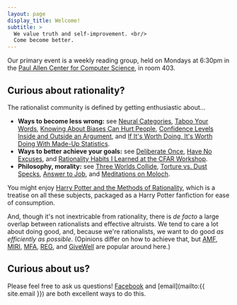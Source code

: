 ```yaml
---
layout: page
display_title: Welcome!
subtitle: >
  We value truth and self-improvement. <br/>
  Come become better.
---
```



Our primary event is a weekly reading group, held on Mondays at 6:30pm in the [Paul Allen Center for Computer Science](https://www.google.com/maps/place/Paul+G.+Allen+Center+for+Computer+Science+%26+Engineering,+East+Stevens+Way+Northeast,+Seattle,+WA/), in room 403.
<!-- Do we *have* other meetings? -->

## Curious about rationality?
The rationalist community is defined by getting enthusiastic about...

* **Ways to become less wrong:** see
  [Neural Categories](http://lesswrong.com/lw/nn/neural_categories/),
  [Taboo Your Words](http://lesswrong.com/lw/nu/taboo_your_words/),
  [Knowing About Biases Can Hurt People](http://lesswrong.com/lw/he/knowing_about_biases_can_hurt_people/),
  [Confidence Levels Inside and Outside an Argument](http://lesswrong.com/lw/3be/confidence_levels_inside_and_outside_an_argument/),
  and
  [If It's Worth Doing, It's Worth Doing With Made-Up Statistics](http://slatestarcodex.com/2013/05/02/if-its-worth-doing-its-worth-doing-with-made-up-statistics/).
* **Ways to better achieve your goals:** see
  [Deliberate Once](http://mindingourway.com/deliberate-once/),
  [Have No Excuses](http://mindingourway.com/have-no-excuses/),
  and
  [Rationality Habits I Learned at the CFAR Workshop](http://lesswrong.com/lw/gxr/rationality_habits_i_learned_at_the_cfar_workshop/).
* **Philosophy, morality:** see
  [Three Worlds Collide](http://lesswrong.com/lw/y4/three_worlds_collide_08/),
  [Torture vs. Dust Specks](http://lesswrong.com/lw/kn/torture_vs_dust_specks/),
  [Answer to Job](http://slatestarcodex.com/2015/03/15/answer-to-job/),
  and
  [Meditations on Moloch](http://slatestarcodex.com/2014/07/30/meditations-on-moloch/).

You might enjoy [Harry Potter and the Methods of Rationality](http://hpmor.com/chapter/1), which is a treatise on all these subjects, packaged as a Harry Potter fanfiction for ease of consumption.

And, though it's not inextricable from rationality, there is <em>de facto</em> a large overlap between rationalists and effective altruists. We tend to care a lot about doing good, and, because we're rationalists, we want to do good *as efficiently as possible*. (Opinions differ on how to achieve that, but
  [AMF](https://www.againstmalaria.com/),
  [MIRI](https://intelligence.org/),
  [MFA](http://www.mercyforanimals.org/),
  [REG](https://reg-charity.org/),
  and [GiveWell](http://www.givewell.org/)
  are popular around here.)

## Curious about us?
Please feel free to ask us questions! [Facebook](https://www.facebook.com/groups/seattlerationality/) and [email](mailto:{{ site.email }}) are both excellent ways to do this.
